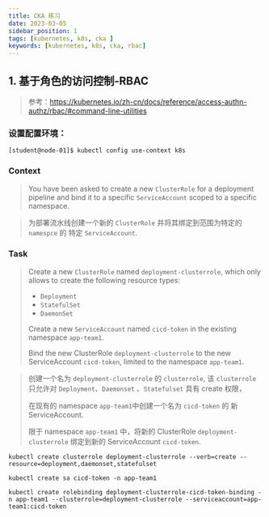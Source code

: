 ```yaml
---
title: CKA 练习
date: 2023-03-05
sidebar_position: 1
tags: [kubernetes, k8s, cka ]
keywords: [kubernetes, k8s, cka, rbac]
---
```



## 1. 基于角色的访问控制-RBAC

> 参考：https://kubernetes.io/zh-cn/docs/reference/access-authn-authz/rbac/#command-line-utilities


### 设置配置环境：

```shell
[student@node-01]$ kubectl config use-context k8s
```

### Context
> You have been asked to create a new `ClusterRole` for a deployment pipeline and bind it to a specific `ServiceAccount` scoped to a specific namespace.



> 为部署流水线创建一个新的 `ClusterRole` 并将其绑定到范围为特定的 `namespce` 的 特定 `ServiceAccount`.

### Task

> Create a new `ClusterRole` named `deployment-clusterrole`, which only allows to create the following resource types: 
>
> - `Deployment`
> - `StatefulSet`
> - `DaemonSet`
>
> Create a new `ServiceAccount` named `cicd-token` in the existing namespace `app-team1`.
>
> Bind the new ClusterRole `deployment-clusterrole` to the new ServiceAccount `cicd-token`, limited to the namespace `app-team1`.



> 创建一个名为 `deployment-clusterrole` 的 `clusterrole`, 该 `clusterrole` 只允许对 `Deployment`、`Daemonset` 、`Statefulset` 具有 create 权限，
>
> 在现有的 namespace `app-team1`中创建一个名为 `cicd-token` 的 新 ServiceAccount.
>
> 限于 namespace `app-team1` 中，将新的 ClusterRole `deployment-clusterrole` 绑定到新的 ServiceAccount `cicd-token`.



```shell
kubectl create clusterrole deployment-clusterrole --verb=create --resource=deployment,daemonset,statefulset

kubectl create sa cicd-token -n app-team1

kubectl create rolebinding deployment-clusterrole-cicd-token-binding -n app-team1 --clusterrole=deployment-clusterrole --serviceaccount=app-team1:cicd-token

```





